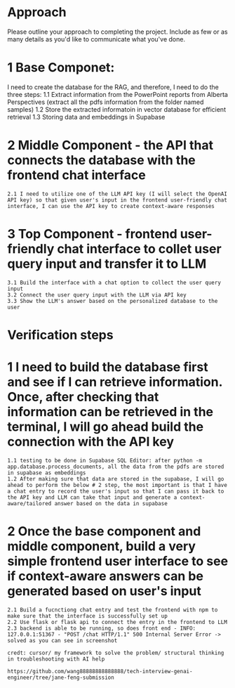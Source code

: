# Approach

Please outline your approach to completing the project. Include as few or as many details as you'd like to communicate what you've done.

# 1 Base Componet:
I need to create the database for the RAG, and therefore, I need to do the three steps:
    1.1 Extract information from the PowerPoint reports from Alberta Perspectives (extract all the pdfs information from the folder named samples)
    1.2 Store the extracted informatoin in vector database for efficient retrieval
    1.3 Storing data and embeddings in Supabase
# 2 Middle Component - the API that connects the database with the frontend chat interface
    2.1 I need to utilize one of the LLM API key (I will select the OpenAI API key) so that given user's input in the frontend user-friendly chat interface, I can use the API key to create context-aware responses

# 3 Top Component - frontend user-friendly chat interface to collet user query input and transfer it to LLM  
    3.1 Build the interface with a chat option to collect the user query input
    3.2 Connect the user query input with the LLM via API key 
    3.3 Show the LLM's answer based on the personalized database to the user



# Verification steps
# 1 I need to build the database first and see if I can retrieve information. Once, after checking that information can be retrieved in the terminal, I will go ahead build the connection with the API key
    1.1 testing to be done in Supabase SQL Editor: after python -m app.database.process_documents, all the data from the pdfs are stored in supabase as embeddings
    1.2 After making sure that data are stored in the supabase, I will go ahead to perform the below # 2 step, the most important is that I have a chat entry to record the user's input so that I can pass it back to the API key and LLM can take that input and generate a context-aware/tailored answer based on the data in supabase


# 2 Once the base component and middle component, build a very simple frontend user interface to see if context-aware answers can be generated based on user's input
    2.1 Build a fucnctiong chat entry and test the frontend with npm to make sure that the interface is successfully set up
    2.2 Use flask or flask api to connect the entry in the frontend to LLM
    2.3 backend is able to be running, so does front end - INFO:     127.0.0.1:51367 - "POST /chat HTTP/1.1" 500 Internal Server Error -> solved as you can see in screenshot

    credt: cursor/ my framework to solve the problem/ structural thinking in troubleshooting with AI help

    https://github.com/wang88888888888888/tech-interview-genai-engineer/tree/jane-feng-submission

